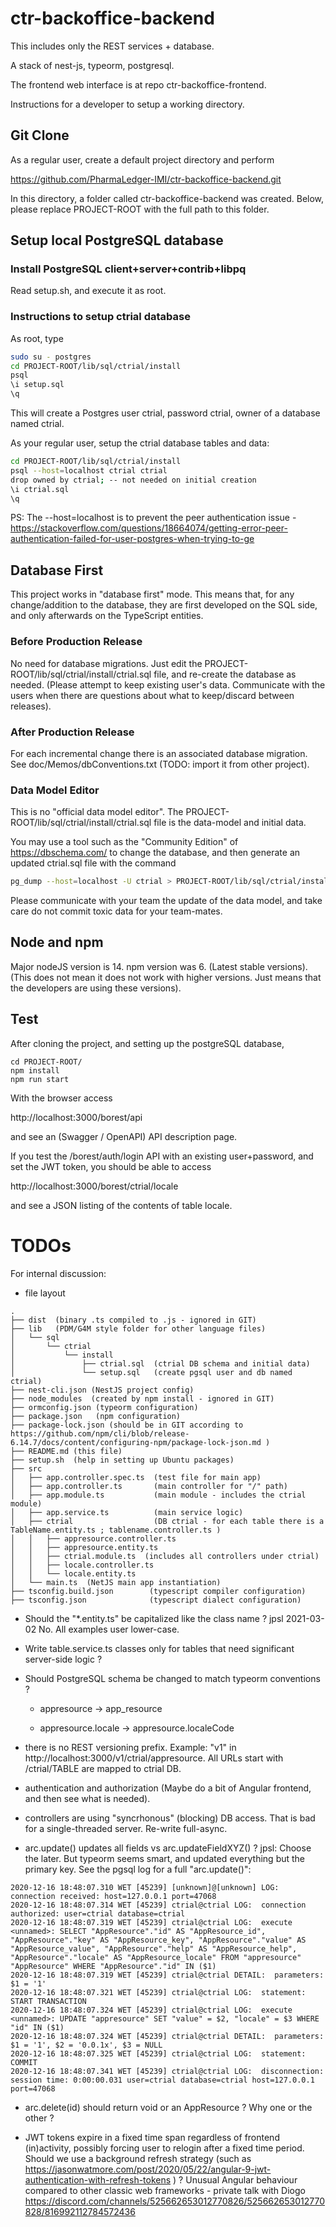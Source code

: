 # ctr-backoffice-backend

This includes only the REST services + database.

A stack of nest-js, typeorm, postgresql.

The frontend web interface is at repo ctr-backoffice-frontend.


Instructions for a developer to setup a working directory.

## Git Clone

As a regular user, create a default project directory and perform

https://github.com/PharmaLedger-IMI/ctr-backoffice-backend.git

In this directory, a folder called ctr-backoffice-backend was created.
Below, please replace PROJECT-ROOT with the full path to this folder.


## Setup local PostgreSQL database

### Install PostgreSQL client+server+contrib+libpq

Read setup.sh, and execute it as root.

### Instructions to setup ctrial database

As root, type

```bash
sudo su - postgres
cd PROJECT-ROOT/lib/sql/ctrial/install
psql
\i setup.sql
\q
```

This will create a Postgres user ctrial, password ctrial,
owner of a database named ctrial.

As your regular user, setup the ctrial database tables and data:

```bash
cd PROJECT-ROOT/lib/sql/ctrial/install
psql --host=localhost ctrial ctrial
drop owned by ctrial; -- not needed on initial creation
\i ctrial.sql
\q
```

PS: The --host=localhost is to prevent the peer authentication issue - https://stackoverflow.com/questions/18664074/getting-error-peer-authentication-failed-for-user-postgres-when-trying-to-ge


## Database First

This project works in "database first" mode. This means that, for any change/addition to the database, they are first developed on the SQL side, and only afterwards on the TypeScript entities.

### Before Production Release

No need for database migrations.
Just edit the PROJECT-ROOT/lib/sql/ctrial/install/ctrial.sql file, and re-create the database as needed.
(Please attempt to keep existing user's data. Communicate with the users when there are questions about what to keep/discard between releases).

### After Production Release

For each incremental change there is an associated database migration. See doc/Memos/dbConventions.txt (TODO: import it from other project).

### Data Model Editor

This is no "official data model editor". The PROJECT-ROOT/lib/sql/ctrial/install/ctrial.sql file is the data-model and initial data.

You may use a tool such as the "Community Edition" of
https://dbschema.com/
to change the database, and then generate an updated ctrial.sql file
with the command

```bash
pg_dump --host=localhost -U ctrial > PROJECT-ROOT/lib/sql/ctrial/install/ctrial.sql
```

Please communicate with your team the update of the data model, and take care
do not commit toxic data for your team-mates.

## Node and npm

Major nodeJS version is 14. npm version was 6. (Latest stable versions).
(This does not mean it does not work with higher versions. Just means that the developers are using these versions).

## Test

After cloning the project, and setting up the postgreSQL database, 
```
cd PROJECT-ROOT/
npm install
npm run start
```

With the browser access 

http://localhost:3000/borest/api

and see an (Swagger / OpenAPI) API description page.

If you test the /borest/auth/login API with an existing user+password,
and set the JWT token, you should be able to access

http://localhost:3000/borest/ctrial/locale

and see a JSON listing of the contents of table locale.


# TODOs

For internal discussion:

* file layout
```
.
├── dist  (binary .ts compiled to .js - ignored in GIT)
├── lib   (PDM/G4M style folder for other language files)
│   └── sql
│       └── ctrial
│           └── install
│               ├── ctrial.sql  (ctrial DB schema and initial data)
│               └── setup.sql   (create pgsql user and db named ctrial)
├── nest-cli.json (NestJS project config)
├── node_modules  (created by npm install - ignored in GIT)
├── ormconfig.json (typeorm configuration)
├── package.json   (npm configuration)
├── package-lock.json (should be in GIT according to https://github.com/npm/cli/blob/release-6.14.7/docs/content/configuring-npm/package-lock-json.md )
├── README.md (this file)
├── setup.sh  (help in setting up Ubuntu packages)
├── src
│   ├── app.controller.spec.ts  (test file for main app)
│   ├── app.controller.ts       (main controller for "/" path)
│   ├── app.module.ts           (main module - includes the ctrial module)
│   ├── app.service.ts          (main service logic)
│   ├── ctrial                  (DB ctrial - for each table there is a TableName.entity.ts ; tablename.controller.ts )
│   │   ├── appresource.controller.ts
│   │   ├── appresource.entity.ts
│   │   ├── ctrial.module.ts  (includes all controllers under ctrial)
│   │   ├── locale.controller.ts
│   │   └── locale.entity.ts
│   └── main.ts  (NetJS main app instantiation)
├── tsconfig.build.json        (typescript compiler configuration)
├── tsconfig.json              (typescript dialect configuration)
```

* Should the "*.entity.ts" be capitalized like the class name ? jpsl 2021-03-02 No. All examples user lower-case.

* Write table.service.ts classes only for tables that need significant server-side logic ?

* Should PostgreSQL schema be changed to match typeorm conventions ?

    * appresource -> app_resource

    * appresource.locale -> appresource.localeCode

* there is no REST versioning prefix. Example: "v1" in http://localhost:3000/v1/ctrial/appresource. All URLs start with /ctrial/TABLE are mapped to ctrial DB.

* authentication and authorization  (Maybe do a bit of Angular frontend, and then see what is needed).

* controllers are using "syncrhonous" (blocking) DB access. That is bad for a single-threaded server. Re-write full-async.

* arc.update() updates all fields vs arc.updateFieldXYZ() ? jpsl: Choose the later. But typeorm seems smart, and updated everything but the primary key. See the pgsql log for a full "arc.update()":

```
2020-12-16 18:48:07.310 WET [45239] [unknown]@[unknown] LOG:  connection received: host=127.0.0.1 port=47068
2020-12-16 18:48:07.314 WET [45239] ctrial@ctrial LOG:  connection authorized: user=ctrial database=ctrial
2020-12-16 18:48:07.319 WET [45239] ctrial@ctrial LOG:  execute <unnamed>: SELECT "AppResource"."id" AS "AppResource_id", "AppResource"."key" AS "AppResource_key", "AppResource"."value" AS "AppResource_value", "AppResource"."help" AS "AppResource_help", "AppResource"."locale" AS "AppResource_locale" FROM "appresource" "AppResource" WHERE "AppResource"."id" IN ($1)
2020-12-16 18:48:07.319 WET [45239] ctrial@ctrial DETAIL:  parameters: $1 = '1'
2020-12-16 18:48:07.321 WET [45239] ctrial@ctrial LOG:  statement: START TRANSACTION
2020-12-16 18:48:07.324 WET [45239] ctrial@ctrial LOG:  execute <unnamed>: UPDATE "appresource" SET "value" = $2, "locale" = $3 WHERE "id" IN ($1)
2020-12-16 18:48:07.324 WET [45239] ctrial@ctrial DETAIL:  parameters: $1 = '1', $2 = '0.0.1x', $3 = NULL
2020-12-16 18:48:07.325 WET [45239] ctrial@ctrial LOG:  statement: COMMIT
2020-12-16 18:48:07.341 WET [45239] ctrial@ctrial LOG:  disconnection: session time: 0:00:00.031 user=ctrial database=ctrial host=127.0.0.1 port=47068
```

* arc.delete(id) should return void or an AppResource ? Why one or the other ?

* JWT tokens expire in a fixed time span regardless of frontend (in)activity, possibly forcing user to relogin after a fixed time period. Should we use a background refresh strategy (such as https://jasonwatmore.com/post/2020/05/22/angular-9-jwt-authentication-with-refresh-tokens ) ? Unusual Angular behaviour compared to other classic web frameworks - private talk with Diogo https://discord.com/channels/525662653012770826/525662653012770828/816992112784572436

